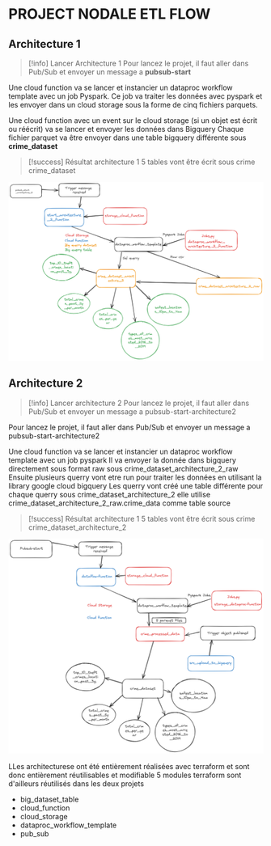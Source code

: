 # PROJECT NODALE ETL FLOW


## Architecture 1


> [!info] Lancer Architecture 1
> Pour lancez le projet, il faut aller dans Pub/Sub et envoyer un message a **pubsub-start**

Une cloud function va se lancer et instancier un dataproc workflow template avec un job Pyspark.
Ce job va traiter les données avec pyspark et les envoyer dans un cloud storage sous la forme de cinq fichiers parquets.

Une cloud function avec un event sur le cloud storage (si un objet est écrit ou réécrit) va se lancer et envoyer les données dans Bigquery
Chaque fichier parquet va être envoyer dans une table bigquery différente sous **crime_dataset**

> [!success] Résultat architecture 1
> 5 tables vont être écrit sous crime crime_dataset 


![image](Architecture_schema\Architecture_1_implementation.png)

## Architecture 2


> [!info] Lancer architecture 2 
> Pour lancez le projet, il faut aller dans Pub/Sub et envoyer un message a pubsub-start-architecture2

Pour lancez le projet, il faut aller dans Pub/Sub et envoyer un message a pubsub-start-architecture2

Une cloud function va se lancer et instancier un dataproc workflow template avec un job pyspark
Il va envoyer la donnée dans bigquery directement sous format raw sous crime_dataset_architecture_2_raw
Ensuite plusieurs querry vont etre run pour traiter les données en utilisant la library google cloud bigquery 
Les querry vont créé une table différente pour chaque querry sous crime_dataset_architecture_2 elle utilise crime_dataset_architecture_2_raw.crime_data comme table source 

> [!success] Résultat architecture 1
> 5 tables vont être écrit sous crime crime_dataset_architecture_2


![image](Architecture_schema/Architecture_2_implementation.png)

LLes architecturese ont été entièrement réalisées avec terraform et sont donc entièrement réutilisables et modifiable 5 modules terraform sont d'ailleurs réutilisés dans les deux projets 

- big_dataset_table
- cloud_function
- cloud_storage
- dataproc_workflow_template
- pub_sub


